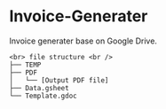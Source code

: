 # Invoice-Generater
Invoice generater base on Google Drive.


```
<br> file structure <br />
├── TEMP 
├── PDF
│   └── [Output PDF file]
├── Data.gsheet
└── Template.gdoc
```
